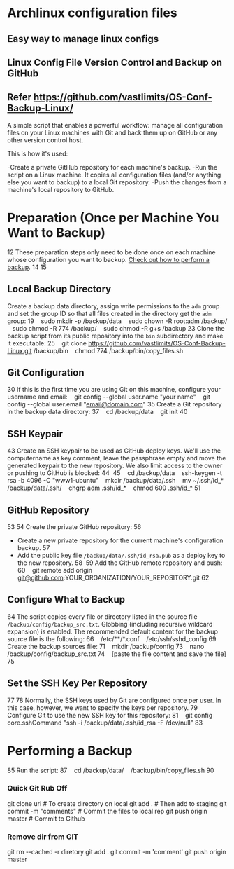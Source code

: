 # Archlinux configuration files
## Easy way to manage linux configs
## Linux Config File Version Control and Backup on GitHub
## Refer https://github.com/vastlimits/OS-Conf-Backup-Linux/

A simple script that enables a powerful workflow: manage all configuration files on your Linux machines with Git and back them up on GitHub or any other version control host.

This is how it's used:

-Create a private GitHub repository for each machine's backup.
-Run the script on a Linux machine. It copies all configuration files (and/or anything else you want to backup) to a local Git repository.
-Push the changes from a machine's local repository to GitHub.


# Preparation (Once per Machine You Want to Backup)
12
These preparation steps only need to be done once on each machine whose configuration you want to backup. [Check out how to perform a backup](#performing-a-backup).
14
​
15
## Local Backup Directory

Create a backup data directory, assign write permissions to the `adm` group and set the group ID so that all files created in the directory get the `adm` group:
19
    sudo mkdir -p /backup/data
    sudo chown -R root:adm /backup/
    sudo chmod -R 774 /backup/
    sudo chmod -R g+s /backup
23
Clone the backup script from its public repository into the `bin` subdirectory and make it executable:
25
    git clone https://github.com/vastlimits/OS-Conf-Backup-Linux.git /backup/bin
    chmod 774 /backup/bin/copy_files.sh

 ##  Git Configuration
30
If this is the first time you are using Git on this machine, configure your username and email:
    git config --global user.name "your name"
    git config --global user.email "email@domain.com"
35
Create a Git repository in the backup data directory:
37
    cd /backup/data
    git init
40
## SSH Keypair
43
Create an SSH keypair to be used as GitHub deploy keys. We'll use the computername as key comment, leave the passphrase empty and move the generated keypair to the new repository. We also limit access to the owner or pushing to GitHub is blocked:
44
​
45
    cd /backup/data
    ssh-keygen -t rsa -b 4096 -C "www1-ubuntu"
    mkdir /backup/data/.ssh
    mv ~/.ssh/id_* /backup/data/.ssh/
    chgrp adm .ssh/id_*
    chmod 600 .ssh/id_*
51
## GitHub Repository
53
54
Create the private GitHub repository:
56
- Create a new private repository for the current machine's configuration backup.
57
- Add the public key file `/backup/data/.ssh/id_rsa.pub` as a deploy key to the new repository.
58
​
59
Add the GitHub remote repository and push:
60
    git remote add origin git@github.com:YOUR_ORGANIZATION/YOUR_REPOSITORY.git
62
## Configure What to Backup
64
The script copies every file or directory listed in the source file `/backup/config/backup_src.txt`. Globbing (including recursive wildcard expansion) is enabled. The recommended default content for the backup source file is the following:
66
    /etc/**/*.conf
    /etc/ssh/sshd_config
69
Create the backup sources file:
71
    mkdir /backup/config
73
    nano /backup/config/backup_src.txt
74
    [paste the file content and save the file]
75
## Set the SSH Key Per Repository
77
78
Normally, the SSH keys used by Git are configured once per user. In this case, however, we want to specify the keys per repository.
79
Configure Git to use the new SSH key for this repository:
81
    git config core.sshCommand "ssh -i /backup/data/.ssh/id_rsa -F /dev/null"
83
# Performing a Backup
85
Run the script:
87
    cd /backup/data/
    /backup/bin/copy_files.sh
90
### Quick Git Rub Off
git clone url          # To create directory on local
git add .              # Then add to staging
git commit -m "comments"         # Commit the files to local rep
git push origin master # Commit to Github

### Remove dir from GIT
git rm --cached -r diretory
git add .
git commit -m 'comment'
git push origin master


